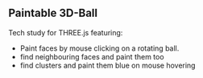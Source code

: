 Paintable 3D-Ball
-----------------

Tech study for THREE.js featuring:

* Paint faces by mouse clicking on a rotating ball.
* find neighbouring faces and paint them too
* find clusters and paint them blue on mouse hovering
